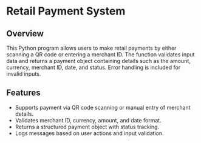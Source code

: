# Retail Payment System

## Overview
This Python program allows users to make retail payments by either scanning a QR code or entering a merchant ID. The function validates input data and returns a payment object containing details such as the amount, currency, merchant ID, date, and status. Error handling is included for invalid inputs.

## Features
- Supports payment via QR code scanning or manual entry of merchant details.
- Validates merchant ID, currency, amount, and date format.
- Returns a structured payment object with status tracking.
- Logs messages based on user actions and input validation.
